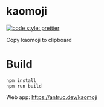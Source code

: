# kaomoji

[![code style: prettier](https://img.shields.io/badge/code_style-prettier-ff69b4.svg?style=flat-square)](https://github.com/prettier/prettier)

Copy kaomoji to clipboard

# Build
```
npm install
npm run build
```

Web app: https://antruc.dev/kaomoji
